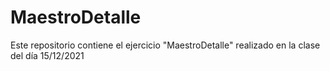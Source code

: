 # MaestroDetalle
Este repositorio contiene el ejercicio "MaestroDetalle" realizado en la clase del día 15/12/2021

